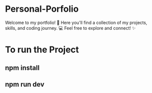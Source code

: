 # Personal-Porfolio
Welcome to my portfolio! 🚀 Here you'll find a collection of my projects, skills, and coding journey. 💻 Feel free to explore and connect! ✨

# To run the Project
## npm install
## npm run dev
